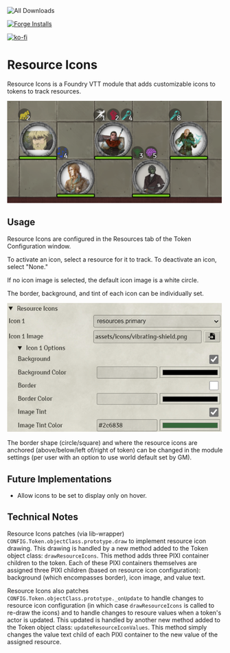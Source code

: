 ![All Downloads](https://img.shields.io/github/downloads/jessev14/resourceIcons/total?style=for-the-badge)

[![Forge Installs](https://img.shields.io/badge/dynamic/json?label=Forge%20Installs&query=package.installs&suffix=%25&url=https%3A%2F%2Fforge-vtt.com%2Fapi%2Fbazaar%2Fpackage%2FresourceIcons&colorB=4aa94a)](https://forge-vtt.com/bazaar#package=resourceIcons)

[![ko-fi](https://ko-fi.com/img/githubbutton_sm.svg)](https://ko-fi.com/jessev14)


# Resource Icons

Resource Icons is a Foundry VTT module that adds customizable icons to tokens to track resources.

<img src="/img/demo.png" width="500"/>

## Usage

Resource Icons are configured in the Resources tab of the Token Configuration window.

To activate an icon, select a resource for it to track. To deactivate an icon, select "None."

If no icon image is selected, the default icon image is a white circle.

The border, background, and tint of each icon can be individually set.

<img src="/img/config2.png" width="500"/>

The border shape (circle/square) and where the resource icons are anchored (above/below/left of/right of token) can be changed in the module settings (per user with an option to use world default set by GM).

## Future Implementations
* Allow icons to be set to display only on hover.

## Technical Notes

Resource Icons patches (via lib-wrapper) `CONFIG.Token.objectClass.prototype.draw` to implement resource icon drawing. This drawing is handled by a new method added to the Token object class: `drawResourceIcons`. This method adds three PIXI container children to the token. Each of these PIXI containers themselves are assigned three PIXI children (based on resource icon configuration): background (which encompasses border), icon image, and value text.

Resource Icons also patches `CONFIG.Token.objectClass.prototype._onUpdate` to handle changes to resource icon configuration (in which case `drawResourceIcons` is called to re-draw the icons) and to handle changes to resoure values when a token's actor is updated. This updated is handled by another new method added to the Token object class: `updateResourceIconValues`. This method simply changes the value text child of each PIXI container to the new value of the assigned resource.
